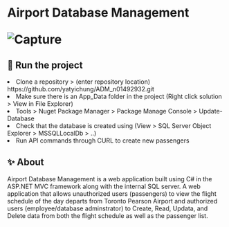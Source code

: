 <h1>Airport Database Management
  
  ![Capture](https://user-images.githubusercontent.com/78622789/174190796-1f12addc-635f-4992-80ff-c9af47d68f7b.PNG)

<h2>🏃 Run the project</h2>
   <li>Clone a repository > (enter repository location) https://github.com/yatyichung/ADM_n01492932.git</li>
  <li> Make sure there is an App_Data folder in the project (Right click solution > View in File Explorer)</li>
  <li>Tools > Nuget Package Manager > Package Manage Console > Update-Database</li>
  <li>Check that the database is created using (View > SQL Server Object Explorer > MSSQLLocalDb > ..)</li>
  <li>Run API commands through CURL to create new passengers</li>
 



<h2>✨ About </h2>
Airport Database Management is a web application built using C# in the ASP.NET MVC framework along with the internal SQL server. A web application that allows unauthorized users (passengers) to view the flight schedule of the day departs from Toronto Pearson Airport and authorized users (employee/database adminstrator) to Create, Read, Updata, and Delete data from both the flight schedule as well as the passenger list.  
  
